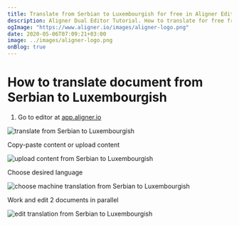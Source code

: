 ```yaml
---
title: Translate from Serbian to Luxembourgish for free in Aligner Editor
description: Aligner Dual Editor Tutorial. How to translate for free from Serbian to Luxembourgish. Aligner is multilingual document management platform. 
ogImage: "https://www.aligner.io/images/aligner-logo.png"
date: 2020-05-06T07:09:21+03:00
image: ../images/aligner-logo.png
onBlog: true
---
```


# How to translate document from Serbian to Luxembourgish

1. Go to editor at [app.aligner.io](https://app.aligner.io "Aligner App web page")

![translate from Serbian to Luxembourgish](../aligner-blank-editor.png "translate from Serbian to Luxembourgish")

Copy-paste content or upload content

![upload content from Serbian to Luxembourgish](../aligner-uploaded-document.png "upload content from Serbian to Luxembourgish")

Choose desired language

![choose machine translation from Serbian to Luxembourgish](../aligner-language-dropdown.png "choose machine translation from Serbian to Luxembourgish")

Work and edit 2 documents in parallel

![edit translation from Serbian to Luxembourgish](../aligner-double-sitded-editor.png "edit translation from Serbian to Luxembourgish")

